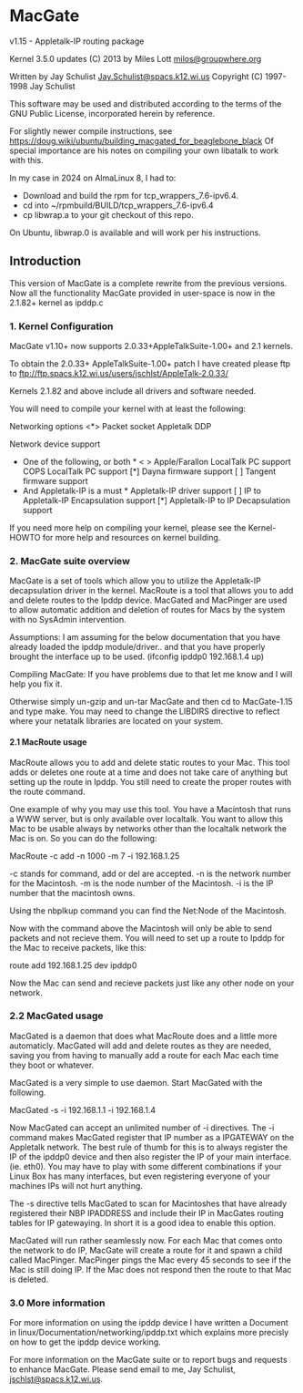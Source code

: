 # MacGate

v1.15 - Appletalk-IP routing package

Kernel 3.5.0 updates (C) 2013 by Miles Lott <milos@groupwhere.org>

Written by Jay Schulist <Jay.Schulist@spacs.k12.wi.us>
          Copyright (C) 1997-1998 Jay Schulist

This software may be used and distributed according to the terms
of the GNU Public License, incorporated herein by reference.

For slightly newer compile instructions, see https://doug.wiki/ubuntu/building_macgated_for_beaglebone_black
Of special importance are his notes on compiling your own libatalk to work with this.

In my case in 2024 on AlmaLinux 8, I had to:

  - Download and build the rpm for tcp_wrappers_7.6-ipv6.4.
  - cd into ~/rpmbuild/BUILD/tcp_wrappers_7.6-ipv6.4
  - cp libwrap.a to your git checkout of this repo.

On Ubuntu, libwrap.0 is available and will work per his instructions.

## Introduction

This version of MacGate is a complete rewrite from the previous
versions. Now all the functionality MacGate provided in user-space
is now in the 2.1.82+ kernel as ipddp.c

 ### 1. Kernel Configuration

MacGate v1.10+ now supports 2.0.33+AppleTalkSuite-1.00+ and 2.1 kernels.

To obtain the 2.0.33+ AppleTalkSuite-1.00+ patch I have created please
ftp to ftp://ftp.spacs.k12.wi.us/users/jschlst/AppleTalk-2.0.33/

Kernels 2.1.82 and above include all drivers and software needed.

You will need to compile your kernel with at least the following:

Networking options
<*> Packet socket
<M> Appletalk DDP

Network device support
 * One of the following, or both *
< > Apple/Farallon LocalTalk PC support
<M> COPS LocalTalk PC support
[*] Dayna firmware support
[ ] Tangent firmware support
 * And Appletalk-IP is a must *
<M> Appletalk-IP driver support
[ ] IP to Appletalk-IP Encapsulation support
[*] Appletalk-IP to IP Decapsulation support

If you need more help on compiling your kernel, please see the Kernel-HOWTO
for more help and resources on kernel building.

  ### 2. MacGate suite overview

MacGate is a set of tools which allow you to utilize the Appletalk-IP
decapsulation driver in the kernel. MacRoute is a tool that allows you
to add and delete routes to the Ipddp device. MacGated and MacPinger are
used to allow automatic addition and deletion of routes for Macs by the
system with no SysAdmin intervention.

Assumptions:
I am assuming for the below documentation that you have already loaded
the ipddp module/driver.. and that you have properly brought the interface
up to be used. (ifconfig ipddp0 192.168.1.4 up)

Compiling MacGate:
If you have problems due to that let me know and I will help you fix it.

Otherwise simply un-gzip and un-tar MacGate and then cd to MacGate-1.15
and type make. You may need to change the LIBDIRS directive to reflect
where your netatalk libraries are located on your system.

#### 2.1 MacRoute usage


MacRoute allows you to add and delete static routes to your Mac. This tool
adds or deletes one route at a time and does not take care of anything but
setting up the route in Ipddp. You still need to create the proper routes
with the route command.

One example of why you may use this tool. You have a Macintosh that runs a
WWW server, but is only available over localtalk. You want to allow this
Mac to be usable always by networks other than the localtalk network the
Mac is on. So you can do the following:

MacRoute -c add -n 1000 -m 7 -i 192.168.1.25

-c stands for command, add or del are accepted.
-n is the network number for the Macintosh.
-m is the node number of the Macintosh.
-i is the IP number that the macintosh owns.

Using the nbplkup command you can find the Net:Node of the Macintosh.

Now with the command above the Macintosh will only be able to send packets
and not recieve them. You will need to set up a route to Ipddp for the Mac
to receive packets, like this:

route add 192.168.1.25 dev ipddp0

Now the Mac can send and recieve packets just like any other node on your
network.

### 2.2 MacGated usage

MacGated is a daemon that does what MacRoute does and a little more automaticly.
MacGated will add and delete routes as they are needed, saving you from
having to manually add a route for each Mac each time they boot or whatever.

MacGated is a very simple to use daemon. Start MacGated with the following.

MacGated -s -i 192.168.1.1 -i 192.168.1.4

Now MacGated can accept an unlimited number of -i directives. The -i command
makes MacGated register that IP number as a IPGATEWAY on the Appletalk
network. The best rule of thumb for this is to always register the IP of
the ipddp0 device and then also register the IP of your main interface. 
(ie. eth0). You may have to play with some different combinations if your
Linux Box has many interfaces, but even registering everyone of your machines
IPs will not hurt anything.

The -s directive tells MacGated to scan for Macintoshes that have already
registered their NBP IPADDRESS and include their IP in MacGates routing
tables for IP gatewaying. In short it is a good idea to enable this option.

MacGated will run rather seamlessly now. For each Mac that comes onto the
network to do IP, MacGate will create a route for it and spawn a child called
MacPinger. MacPinger pings the Mac every 45 seconds to see if the Mac is
still doing IP. If the Mac does not respond then the route to that Mac
is deleted.

### 3.0 More information

For more information on using the ipddp device I have written a Document in
linux/Documentation/networking/ipddp.txt which explains more precisly on
how to get the ipddp device working.

For more information on the MacGate suite or to report bugs and requests
to enhance MacGate. Please send email to me, Jay Schulist, jschlst@spacs.k12.wi.us.
